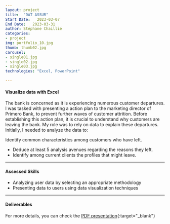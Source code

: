 ```yaml
---
layout: project
title:  "DAT ASSUR"
Start Date:   2023-03-07
End Date:   2023-03-31
author: Stéphane Chaillié
categories:
- project
img: portfolio_10.jpg
thumb: thumb02.jpg
carousel:
- single01.jpg
- single02.jpg
- single03.jpg
technologies: "Excel, PowerPoint"

---
```

#### Visualize data with Excel
The bank is concerned as it is experiencing numerous customer departures. I was tasked with presenting a action plan to the marketing director of Primero Bank, to prevent further waves of customer attrition. Before establishing this action plan, it is crucial to understand why customers are leaving the bank. My role was to rely on data to explain these departures. Initially, I needed to analyze the data to:

Identify common characteristics among customers who have left.
- Deduce at least 5 analysis avenues regarding the reasons they left.
- Identify among current clients the profiles that might leave.

---
#### Assessed Skills
- Analyzing user data by selecting an appropriate methodology
- Presenting data to users using data visualization techniques

---
####  Deliverables
For more details, you can check the [PDF presentation](https://stefch86.github.io/solid-jekyll-BIA/assets/Chaillie_Stephane_2_visualisations_042023.pdf){:target="_blank"}
